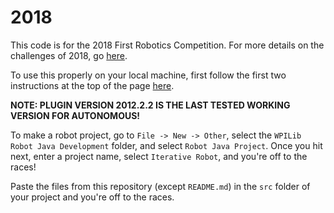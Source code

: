 # 2018

This code is for the 2018 First Robotics Competition. For more details on the challenges of 2018, go [here](https://firstfrc.blob.core.windows.net/frc2018/Manual/2018FRCGameSeasonManual.pdf).

To use this properly on your local machine, first follow the first two
instructions at the top  of the page [here](https://wpilib.screenstepslive.com/s/currentCS/m/java).

**NOTE: PLUGIN VERSION 2012.2.2 IS THE LAST TESTED WORKING VERSION FOR AUTONOMOUS!**

To make a robot project, go to `File -> New -> Other`, select the `WPILib Robot Java Development` folder, and select `Robot Java Project`. Once you hit next, enter a project name, select `Iterative Robot`, and you're off to the races!

Paste the files from this repository (except `README.md`) in the `src` folder of your project and
you're off to the races.
